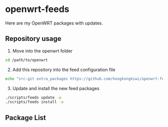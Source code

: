 # openwrt-feeds
Here are my OpenWRT packages with updates.

## Repository usage
1. Move into the openwrt folder

  ```bash
  cd /path/to/openwrt
  ```
2. Add this repository into the feed configuration file

  ```bash
  echo "src-git extra_packages https://github.com/hongkongkiwi/openwrt-feeds.git" >> feeds.conf.default
  ```
3. Update and install the new feed packages

  ```bash
  ./scripts/feeds update -a
  ./scripts/feeds install -a
  ```

## Package List
